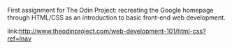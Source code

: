 First assignment for The Odin Project: recreating the Google homepage through HTML/CSS as an introduction to basic front-end web development.


link:http://www.theodinproject.com/web-development-101/html-css?ref=lnav

